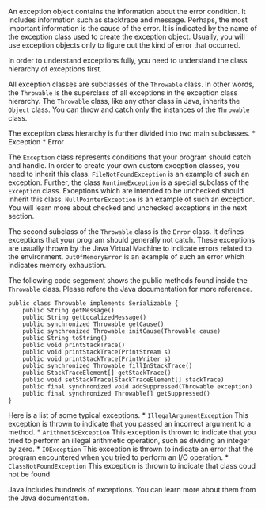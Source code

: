 An exception object contains the information about the error condition. It 
includes information such as stacktrace and message. Perhaps, the most important
information is the cause of the error. It is indicated by the name of the exception
class used to create the exception object. Usually, you will use exception
objects only to figure out the kind of error that occurred.

In order to understand exceptions fully, you need to understand the class
hierarchy of exceptions first.

All exception classes are subclasses of the `Throwable` class. In other words,
the `Throwable` is the superclass of all exceptions in the exception class
hierarchy. The `Throwable` class, like any other class in Java, inherits the
`Object` class. You can throw and catch only the instances of the `Throwable`
class.

The exception class hierarchy is further divided into two main subclasses.
    * Exception
    * Error

The `Exception` class represents conditions that your program should catch and
handle. In order to create your own custom exception classes, you need to inherit
this class. `FileNotFoundException` is an example of such an exception. Further,
the class  `RuntimeException` is a special subclass of the `Exception` class.
Exceptions which are intended to be unchecked should inherit this class.
`NullPointerException` is an example of such an exception.
You will learn more about checked and unchecked exceptions in the next section.

The second subclass of the `Throwable` class is the `Error` class. It defines
exceptions that your program should generally not catch. These exceptions are
usually thrown by the Java Virtual Machine to indicate errors related to the
environment. `OutOfMemoryError` is an example of such an error which indicates
memory exhaustion.

The following code segement shows the public methods found inside the `Throwable`
class. Please refere the Java documentation for more reference.

```
public class Throwable implements Serializable {
    public String getMessage()
    public String getLocalizedMessage()
    public synchronized Throwable getCause()
    public synchronized Throwable initCause(Throwable cause)
    public String toString()
    public void printStackTrace()
    public void printStackTrace(PrintStream s)
    public void printStackTrace(PrintWriter s)
    public synchronized Throwable fillInStackTrace()
    public StackTraceElement[] getStackTrace()
    public void setStackTrace(StackTraceElement[] stackTrace)
    public final synchronized void addSuppressed(Throwable exception)
    public final synchronized Throwable[] getSuppressed()
}
```

Here is a list of some typical exceptions.
    * `IllegalArgumentException`
      This exception is thrown to indicate that you passed an incorrect argument
      to a method.
    * `ArithmeticException`
       This exception is thrown to indicate that you tried to perform an illegal
       arithmetic operation, such as dividing an integer by zero.
    * `IOException`
      This exception is thrown to indicate an error that the program encountered
      when you tried to perform an I/O operation.
    * `ClassNotFoundException`
      This exception is thrown to indicate that class coud not be found.

Java includes hundreds of exceptions. You can learn more about them from the
Java documentation.